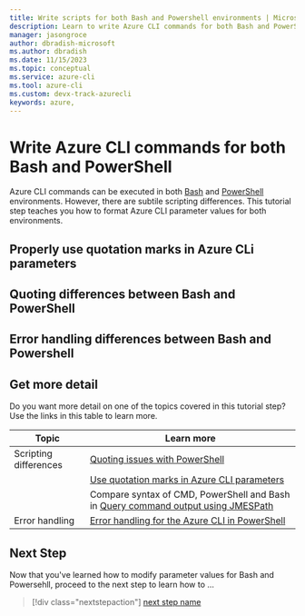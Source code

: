 ```yaml
---
title: Write scripts for both Bash and Powershell environments | Microsoft Docs
description: Learn to write Azure CLI commands for both Bash and PowerShell.
manager: jasongroce
author: dbradish-microsoft
ms.author: dbradish
ms.date: 11/15/2023
ms.topic: conceptual
ms.service: azure-cli
ms.tool: azure-cli
ms.custom: devx-track-azurecli
keywords: azure, 
---
```

# Write Azure CLI commands for both Bash and PowerShell

Azure CLI commands can be executed in both [Bash](https://opensource.com/resources/what-bash) and [PowerShell](/powershell/scripting/overview) environments. However, there are subtile scripting differences. This tutorial step teaches you how to format Azure CLI parameter values for both environments.

## Properly use quotation marks in Azure CLi parameters



## Quoting differences between Bash and PowerShell



## Error handling differences between Bash and Powershell



## Get more detail

Do you want more detail on one of the topics covered in this tutorial step? Use the links in this table to learn more.

|Topic| Learn more|
|-|-|
Scripting differences | [Quoting issues with PowerShell](https://github.com/Azure/azure-cli/blob/dev/doc/quoting-issues-with-powershell.md)
| | [Use quotation marks in Azure CLI parameters](./use-cli-effectively.md#use-quotation-marks-in-parameters)
| | Compare syntax of CMD, PowerShell and Bash in [Query command output using JMESPath](./query-azure-cli.md)
|Error handling| [Error handling for the Azure CLI in PowerShell](./use-cli-effectively.md#error-handling-for-azure-cli-in-powershell)

## Next Step

Now that you've learned how to modify parameter values for Bash and Powersehll, proceed to the next step to learn how to ...

> [!div class="nextstepaction"]
> [next step name](./azure-cli-sp-tutorial-2.md)
